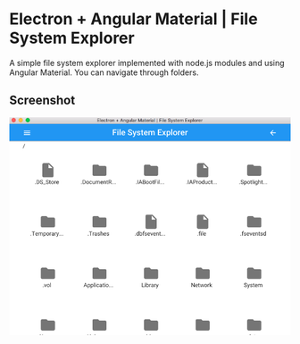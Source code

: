 # Electron + Angular Material | File System Explorer

A simple file system explorer implemented with node.js modules and using Angular Material. You can navigate through
folders.

## Screenshot

![screenshot](/screenshot/screenshot.png)
